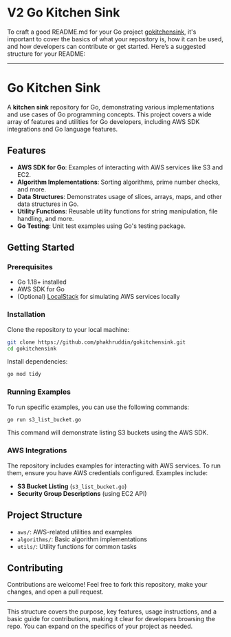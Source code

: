 # V2 Go Kitchen Sink

To craft a good README.md for your Go project [gokitchensink](https://github.com/phakhruddin/gokitchensink), it's important to cover the basics of what your repository is, how it can be used, and how developers can contribute or get started. Here’s a suggested structure for your README:

* * *

Go Kitchen Sink
===============

A **kitchen sink** repository for Go, demonstrating various implementations and use cases of Go programming concepts. This project covers a wide array of features and utilities for Go developers, including AWS SDK integrations and Go language features.

Features
--------

*   **AWS SDK for Go**: Examples of interacting with AWS services like S3 and EC2.
*   **Algorithm Implementations**: Sorting algorithms, prime number checks, and more.
*   **Data Structures**: Demonstrates usage of slices, arrays, maps, and other data structures in Go.
*   **Utility Functions**: Reusable utility functions for string manipulation, file handling, and more.
*   **Go Testing**: Unit test examples using Go's testing package.

Getting Started
---------------

### Prerequisites

*   Go 1.18+ installed
*   AWS SDK for Go
*   (Optional) [LocalStack](https://localstack.cloud/) for simulating AWS services locally

### Installation

Clone the repository to your local machine:

```bash
git clone https://github.com/phakhruddin/gokitchensink.git
cd gokitchensink
```

Install dependencies:

```bash
go mod tidy
```

### Running Examples

To run specific examples, you can use the following commands:

```bash
go run s3_list_bucket.go
```

This command will demonstrate listing S3 buckets using the AWS SDK.

### AWS Integrations

The repository includes examples for interacting with AWS services. To run them, ensure you have AWS credentials configured. Examples include:

*   **S3 Bucket Listing** (`s3_list_bucket.go`)
*   **Security Group Descriptions** (using EC2 API)

Project Structure
-----------------

*   `aws/`: AWS-related utilities and examples
*   `algorithms/`: Basic algorithm implementations
*   `utils/`: Utility functions for common tasks

Contributing
------------

Contributions are welcome! Feel free to fork this repository, make your changes, and open a pull request.

* * *

This structure covers the purpose, key features, usage instructions, and a basic guide for contributions, making it clear for developers browsing the repo. You can expand on the specifics of your project as needed.
